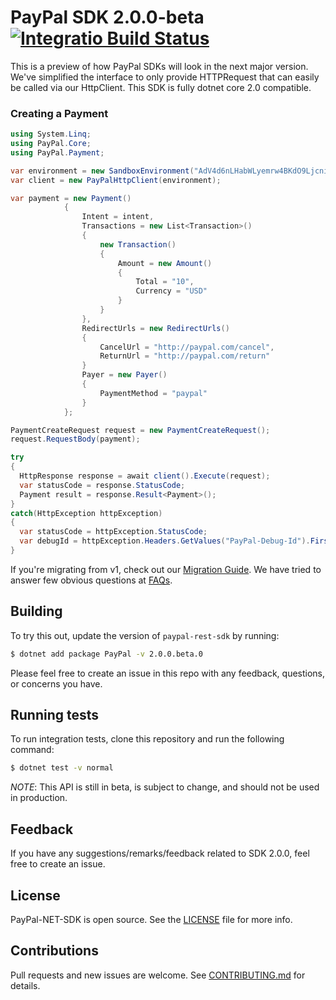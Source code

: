 # PayPal SDK 2.0.0-beta [![Integratio Build Status](https://travis-ci.org/paypal/PayPal-NET-SDK.svg?branch=2.0-travis)](https://travis-ci.org/paypal/PayPal-NET-SDK)

This is a preview of how PayPal SDKs will look in the next major version. We've simplified the interface to only provide HTTPRequest that can easily be called via our HttpClient. This SDK is fully dotnet core 2.0 compatible. 

### Creating a Payment

```cs
using System.Linq;
using PayPal.Core;
using PayPal.Payment;

var environment = new SandboxEnvironment("AdV4d6nLHabWLyemrw4BKdO9LjcnioNIOgoz7vD611ObbDUL0kJQfzrdhXEBwnH8QmV-7XZjvjRWn0kg", "EPKoPC_haZMTq5uM9WXuzoxUVdgzVqHyD5avCyVC1NCIUJeVaNNUZMnzduYIqrdw-carG9LBAizFGMyK");
var client = new PayPalHttpClient(environment);

var payment = new Payment()
            {
                Intent = intent,
                Transactions = new List<Transaction>() 
                {
                    new Transaction()
                    {
                        Amount = new Amount()
                        {
                            Total = "10",
                            Currency = "USD"
                        }
                    }
                },
                RedirectUrls = new RedirectUrls() 
                {
                    CancelUrl = "http://paypal.com/cancel",
                    ReturnUrl = "http://paypal.com/return"
                }
                Payer = new Payer() 
                {
                    PaymentMethod = "paypal"
                }
            };

PaymentCreateRequest request = new PaymentCreateRequest();
request.RequestBody(payment);

try 
{
  HttpResponse response = await client().Execute(request);
  var statusCode = response.StatusCode;
  Payment result = response.Result<Payment>();
} 
catch(HttpException httpException) 
{
  var statusCode = httpException.StatusCode;
  var debugId = httpException.Headers.GetValues("PayPal-Debug-Id").FirstOrDefault();
}
```

If you're migrating from v1, check out our [Migration Guide](./docs/Migrating.md).
We have tried to answer few obvious questions at [FAQs](./docs/FAQ.md).

## Building

To try this out, update the version of `paypal-rest-sdk` by running:
```sh
$ dotnet add package PayPal -v 2.0.0.beta.0
```

Please feel free to create an issue in this repo with any feedback, questions, or concerns you have.

## Running tests

To run integration tests, clone this repository and run the following command:
```sh
$ dotnet test -v normal
```

*NOTE*: This API is still in beta, is subject to change, and should not be used in production.

## Feedback

If you have any suggestions/remarks/feedback related to SDK 2.0.0, feel free to create an issue.

## License
PayPal-NET-SDK is open source. See the [LICENSE](./LICENSE) file for more info.

## Contributions
Pull requests and new issues are welcome. See [CONTRIBUTING.md](CONTRIBUTING.md) for details.
